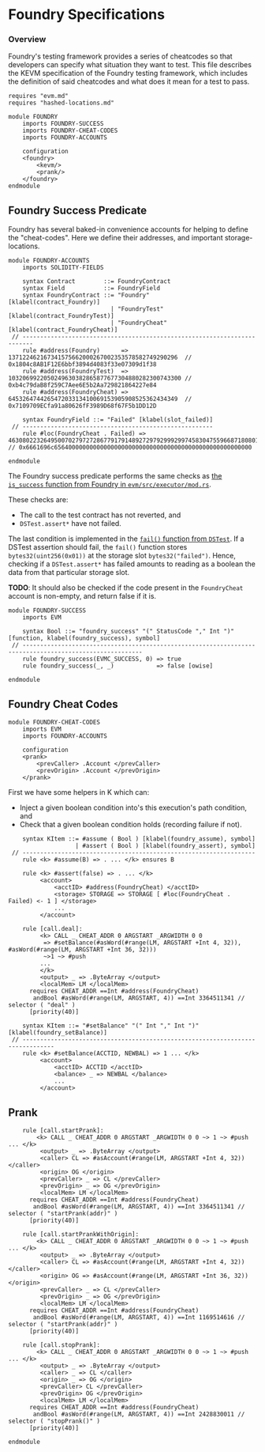 Foundry Specifications
======================

### Overview

Foundry's testing framework provides a series of cheatcodes so that developers can specify what situation they want to test.
This file describes the KEVM specification of the Foundry testing framework, which includes the definition of said cheatcodes and what does it mean for a test to pass.

```k
requires "evm.md"
requires "hashed-locations.md"

module FOUNDRY
    imports FOUNDRY-SUCCESS
    imports FOUNDRY-CHEAT-CODES
    imports FOUNDRY-ACCOUNTS

    configuration
    <foundry>
        <kevm/>
        <prank/>
    </foundry>
endmodule
```

Foundry Success Predicate
-------------------------

Foundry has several baked-in convenience accounts for helping to define the "cheat-codes".
Here we define their addresses, and important storage-locations.

```k
module FOUNDRY-ACCOUNTS
    imports SOLIDITY-FIELDS

    syntax Contract        ::= FoundryContract
    syntax Field           ::= FoundryField
    syntax FoundryContract ::= "Foundry"      [klabel(contract_Foundry)]
                             | "FoundryTest"  [klabel(contract_FoundryTest)]
                             | "FoundryCheat" [klabel(contract_FoundryCheat)]
 // -------------------------------------------------------------------------
    rule #address(Foundry)      => 137122462167341575662000267002353578582749290296  // 0x1804c8AB1F12E6bbf3894d4083f33e07309d1f38
    rule #address(FoundryTest)  => 1032069922050249630382865877677304880282300743300 // 0xb4c79daB8f259C7Aee6E5b2Aa729821864227e84
    rule #address(FoundryCheat) => 645326474426547203313410069153905908525362434349  // 0x7109709ECfa91a80626fF3989D68f67F5b1DD12D

    syntax FoundryField ::= "Failed" [klabel(slot_failed)]
 // ------------------------------------------------------
    rule #loc(FoundryCheat . Failed) => 46308022326495007027972728677917914892729792999299745830475596687180801507328 // 0x6661696c65640000000000000000000000000000000000000000000000000000

endmodule
```

The Foundry success predicate performs the same checks as [the `is_success` function from Foundry in `evm/src/executor/mod.rs`](https://github.com/foundry-rs/foundry/blob/e530c7325816e4256f62f4426bd9985dc54da831/evm/src/executor/mod.rs#L490).

These checks are:

-   The call to the test contract has not reverted, and
-   `DSTest.assert*` have not failed.

The last condition is implemented in the [`fail()` function from `DSTest`](https://github.com/dapphub/ds-test/blob/9310e879db8ba3ea6d5c6489a579118fd264a3f5/src/test.sol#L65).
If a DSTest assertion should fail, the `fail()` function stores `bytes32(uint256(0x01))` at the storage slot `bytes32("failed")`.
Hence, checking if a `DSTest.assert*` has failed amounts to reading as a boolean the data from that particular storage slot.

**TODO**: It should also be checked if the code present in the `FoundryCheat` account is non-empty, and return false if it is.

```k
module FOUNDRY-SUCCESS
    imports EVM

    syntax Bool ::= "foundry_success" "(" StatusCode "," Int ")" [function, klabel(foundry_success), symbol]
 // --------------------------------------------------------------------------------------------------------
    rule foundry_success(EVMC_SUCCESS, 0) => true
    rule foundry_success(_, _)            => false [owise]

endmodule
```

Foundry Cheat Codes
-------------------

```k
module FOUNDRY-CHEAT-CODES
    imports EVM
    imports FOUNDRY-ACCOUNTS

    configuration
    <prank>
        <prevCaller> .Account </prevCaller>
        <prevOrigin> .Account </prevOrigin>
    </prank>
```

First we have some helpers in K which can:

-   Inject a given boolean condition into's this execution's path condition, and
-   Check that a given boolean condition holds (recording failure if not).

```k
    syntax KItem ::= #assume ( Bool ) [klabel(foundry_assume), symbol]
                   | #assert ( Bool ) [klabel(foundry_assert), symbol]
 // ------------------------------------------------------------------
    rule <k> #assume(B) => . ... </k> ensures B

    rule <k> #assert(false) => . ... </k>
         <account>
             <acctID> #address(FoundryCheat) </acctID>
             <storage> STORAGE => STORAGE [ #loc(FoundryCheat . Failed) <- 1 ] </storage>
             ...
         </account>
```
```k
    rule [call.deal]:
         <k> CALL _ CHEAT_ADDR 0 ARGSTART _ARGWIDTH 0 0
          => #setBalance(#asWord(#range(LM, ARGSTART +Int 4, 32)), #asWord(#range(LM, ARGSTART +Int 36, 32)))
          ~>1 ~> #push
         ...
         </k>
         <output> _ => .ByteArray </output>
         <localMem> LM </localMem>
      requires CHEAT_ADDR ==Int #address(FoundryCheat)
       andBool #asWord(#range(LM, ARGSTART, 4)) ==Int 3364511341 // selector ( "deal" )
      [priority(40)]

    syntax KItem ::= "#setBalance" "(" Int "," Int ")" [klabel(foundry_setBalance)]
 // -------------------------------------------------------------------------------
    rule <k> #setBalance(ACCTID, NEWBAL) => 1 ... </k>
         <account>
             <acctID> ACCTID </acctID>
             <balance> _ => NEWBAL </balance>
             ...
         </account>
```

Prank
-----
```k
    rule [call.startPrank]:
        <k> CALL _ CHEAT_ADDR 0 ARGSTART _ARGWIDTH 0 0 ~> 1 ~> #push ... </k>
         <output> _ => .ByteArray </output>
         <caller> CL => #asAccount(#range(LM, ARGSTART +Int 4, 32)) </caller>
         <origin> OG </origin>
         <prevCaller> _ => CL </prevCaller>
         <prevOrigin> _ => OG </prevOrigin>
         <localMem> LM </localMem>
      requires CHEAT_ADDR ==Int #address(FoundryCheat)
       andBool #asWord(#range(LM, ARGSTART, 4)) ==Int 3364511341 // selector ( "startPrank(addr)" )
      [priority(40)]

    rule [call.startPrankWithOrigin]:
        <k> CALL _ CHEAT_ADDR 0 ARGSTART _ARGWIDTH 0 0 ~> 1 ~> #push ... </k>
         <output> _ => .ByteArray </output>
         <caller> CL => #asAccount(#range(LM, ARGSTART +Int 4, 32)) </caller>
         <origin> OG => #asAccount(#range(LM, ARGSTART +Int 36, 32)) </origin>
         <prevCaller> _ => CL </prevCaller>
         <prevOrigin> _ => OG </prevOrigin>
         <localMem> LM </localMem>
      requires CHEAT_ADDR ==Int #address(FoundryCheat)
       andBool #asWord(#range(LM, ARGSTART, 4)) ==Int 1169514616 // selector ( "startPrank(addr)" )
      [priority(40)]

    rule [call.stopPrank]:
        <k> CALL _ CHEAT_ADDR 0 ARGSTART _ARGWIDTH 0 0 ~> 1 ~> #push ... </k>
         <output> _ => .ByteArray </output>
         <caller> _ => CL </caller>
         <origin> _ => OG </origin>
         <prevCaller> CL </prevCaller>
         <prevOrigin> OG </prevOrigin>
         <localMem> LM </localMem>
      requires CHEAT_ADDR ==Int #address(FoundryCheat)
       andBool #asWord(#range(LM, ARGSTART, 4)) ==Int 2428830011 // selector ( "stopPrank()" )
      [priority(40)]
```

```k
endmodule
```

